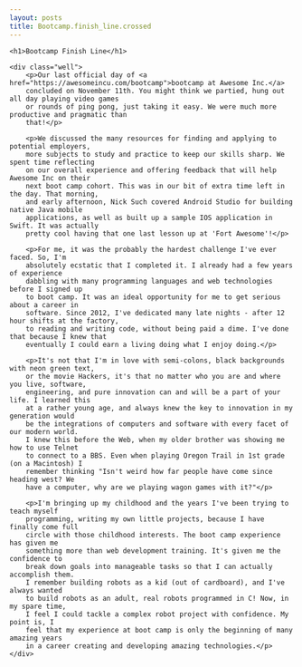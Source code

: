 ```yaml
---
layout: posts
title: Bootcamp.finish_line.crossed
---
```


<div class="home-article">
    
    <h1>Bootcamp Finish Line</h1>

    <div class="well">
        <p>Our last official day of <a href="https://awesomeincu.com/bootcamp">bootcamp at Awesome Inc.</a>
        concluded on November 11th. You might think we partied, hung out all day playing video games
        or rounds of ping pong, just taking it easy. We were much more productive and pragmatic than
        that!</p>

        <p>We discussed the many resources for finding and applying to potential employers,
        more subjects to study and practice to keep our skills sharp. We spent time reflecting
        on our overall experience and offering feedback that will help Awesome Inc on their 
        next boot camp cohort. This was in our bit of extra time left in the day. That morning,
        and early afternoon, Nick Such covered Android Studio for building native Java mobile
        applications, as well as built up a sample IOS application in Swift. It was actually 
        pretty cool having that one last lesson up at 'Fort Awesome'!</p>

        <p>For me, it was the probably the hardest challenge I've ever faced. So, I'm
        absolutely ecstatic that I completed it. I already had a few years of experience
        dabbling with many programming languages and web technologies before I signed up
        to boot camp. It was an ideal opportunity for me to get serious about a career in
        software. Since 2012, I've dedicated many late nights - after 12 hour shifts at the factory,
        to reading and writing code, without being paid a dime. I've done that because I knew that
        eventually I could earn a living doing what I enjoy doing.</p>

        <p>It's not that I'm in love with semi-colons, black backgrounds with neon green text,
        or the movie Hackers, it's that no matter who you are and where you live, software, 
        engineering, and pure innovation can and will be a part of your life. I learned this 
        at a rather young age, and always knew the key to innovation in my generation would
        be the integrations of computers and software with every facet of our modern world.
        I knew this before the Web, when my older brother was showing me how to use Telnet
        to connect to a BBS. Even when playing Oregon Trail in 1st grade (on a Macintosh) I
        remember thinking "Isn't weird how far people have come since heading west? We
        have a computer, why are we playing wagon games with it?"</p>

        <p>I'm bringing up my childhood and the years I've been trying to teach myself 
        programming, writing my own little projects, because I have finally come full
        circle with those childhood interests. The boot camp experience has given me
        something more than web development training. It's given me the confidence to
        break down goals into manageable tasks so that I can actually accomplish them.
        I remember building robots as a kid (out of cardboard), and I've always wanted
        to build robots as an adult, real robots programmed in C! Now, in my spare time,
        I feel I could tackle a complex robot project with confidence. My point is, I
        feel that my experience at boot camp is only the beginning of many amazing years
        in a career creating and developing amazing technologies.</p>
    </div>
</div>




